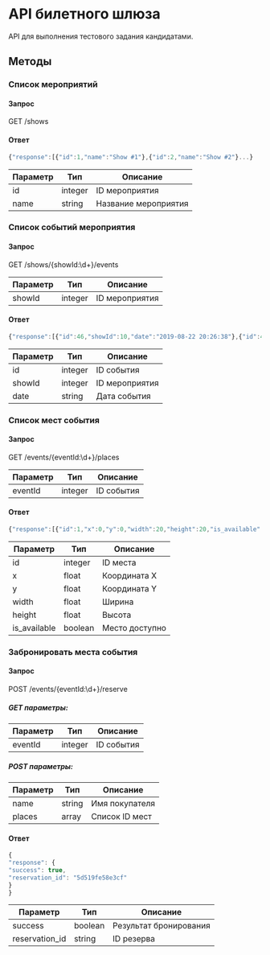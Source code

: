 # API билетного шлюза
API для выполнения тестового задания кандидатами. 
## Методы
### Список мероприятий
#### Запрос
GET /shows
#### Ответ
```javascript
{"response":[{"id":1,"name":"Show #1"},{"id":2,"name":"Show #2"}...}
```

| Параметр        | Тип           | Описание  |
| ------------- |-------------| -----|
| id      | integer | ID мероприятия |
| name      | string | Название мероприятия |

### Список событий мероприятия
#### Запрос
GET /shows/{showId:\d+}/events

| Параметр        | Тип           | Описание  |
| ------------- |-------------| -----|
| showId      | integer | ID мероприятия |

#### Ответ
```javascript
{"response":[{"id":46,"showId":10,"date":"2019-08-22 20:26:38"},{"id":47,"showId":10,"date":"2019-09-01 20:26:38"}...}
```
| Параметр        | Тип           | Описание  |
| ------------- |-------------| -----|
| id      | integer | ID события |
| showId      | integer | ID мероприятия |
| date      | string | Дата события |

### Список мест события
#### Запрос
GET /events/{eventId:\d+}/places

| Параметр        | Тип           | Описание  |
| ------------- |-------------| -----|
| eventId      | integer | ID события |

#### Ответ
```javascript
{"response":[{"id":1,"x":0,"y":0,"width":20,"height":20,"is_available":true},{"id":2,"x":0,"y":30,"width":20,"height":20,"is_available":true},...}
```

| Параметр        | Тип           | Описание  |
| ------------- |-------------| -----|
| id      | integer | ID места |
| x      | float | Координата X |
| y      | float | Координата Y |
| width      | float | Ширина |
| height      | float | Высота |
| is_available      | boolean | Место доступно |


### Забронировать места события
#### Запрос
POST /events/{eventId:\d+}/reserve

##### GET параметры:

| Параметр        | Тип           | Описание  |
| ------------- |-------------| -----|
| eventId      | integer | ID события |

##### POST параметры:

| Параметр        | Тип           | Описание  |
| ------------- |-------------| -----|
| name      | string | Имя покупателя |
| places      | array | Список ID мест |

#### Ответ

```javascript
{
"response": {
"success": true,
"reservation_id": "5d519fe58e3cf"
}
}
```

| Параметр        | Тип           | Описание  |
| ------------- |-------------| -----|
| success      | boolean | Результат бронирования |
| reservation_id      | string | ID резерва |
